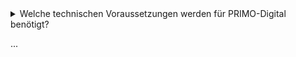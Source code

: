 <details>
<summary>Welche technischen Voraussetzungen werden für PRIMO-Digital benötigt?</summary>

> Für den Zugriff benötigen Sie einen Internetbrowser wie beispielsweise Google Chrome oder Mozilla Firefox. Es ist keine Installation der Anwendung erforderlich.
</details>

...
